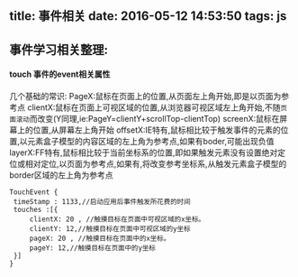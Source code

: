 title: 事件相关
date: 2016-05-12 14:53:50
tags: js
---

## 事件学习相关整理:

#### touch 事件的event相关属性

几个基础的常识:
  PageX:鼠标在页面上的位置,从页面左上角开始,即是以页面为参考点
  clientX:鼠标在页面上可视区域的位置,从浏览器可视区域左上角开始,不随`页面滚动`而改变(Y同理,ie:PageY=clientY+scrollTop-clientTop)
  screenX:鼠标在屏幕上的位置,从屏幕左上角开始
  offsetX:IE特有,鼠标相比较于触发事件的元素的位置,以元素盒子模型的内容区域的左上角为参考点,如果有boder,可能出现负值
  layerX:FF特有,鼠标相比较于当前坐标系的位置,即如果触发元素没有设置绝对定位或相对定位,以页面为参考点,如果有,将改变参考坐标系,从触发元素盒子模型的border区域的左上角为参考点


```
TouchEvent {
 timeStamp : 1133,//启动应用后事件触发所花费的时间
 touches :[{
     clientX: 20 , //触摸目标在页面中可视区域的x坐标。
     clientY: 12,//触摸目标在页面中可视区域的y坐标
     pageX: 20 , //触摸目标在页面中的x坐标。
     pageY: 12,//触摸目标在页面中的y坐标
 }]
}
```

